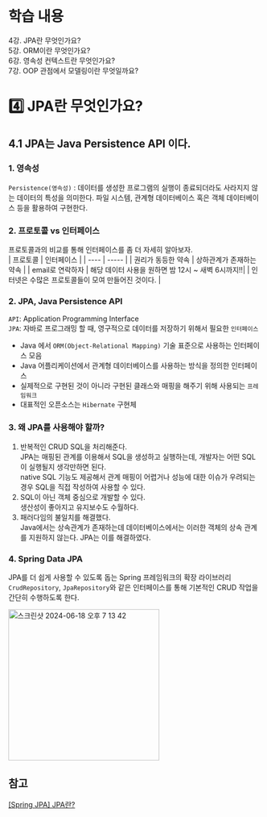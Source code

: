 # 학습 내용
4강. JPA란 무엇인가요?  
5강. ORM이란 무엇인가요?  
6강. 영속성 컨텍스트란 무엇인가요?  
7강. OOP 관점에서 모델링이란 무엇일까요?

# 4️⃣ JPA란 무엇인가요?
## 4.1 JPA는 Java Persistence API 이다.
### 1. 영속성
`Persistence(영속성)` : 데이터를 생성한 프로그램의 실행이 종료되더라도 사라지지 않는 데이터의 특성을 의미한다. 파일 시스템, 관계형 데이터베이스 혹은 객체 데이터베이스 등을 활용하여 구현한다.  

### 2. 프로토콜 vs 인터페이스
프로토콜과의 비교를 통해 인터페이스를 좀 더 자세히 알아보자.  
| 프로토콜 | 인터페이스 |
| ---- | ----- |
| 권리가 동등한 약속 | 상하관계가 존재하는 약속 |
| email로 연락하자 | 해당 데이터 사용을 원하면 밤 12시 ~ 새벽 6시까지!!|
| 인터넷은 수많은 프로토콜들이 모여 만들어진 것이다. |

### 2. JPA, Java Persistence API
`API`: Application Programming Interface  
`JPA`: 자바로 프로그래밍 할 때, 영구적으로 데이터를 저장하기 위해서 필요한 `인터페이스`

- Java 에서 `ORM(Object-Relational Mapping)` 기술 표준으로 사용하는 인터페이스 모음
- Java 어플리케이션에서 관계형 데이터베이스를 사용하는 방식을 정의한 인터페이스
- 실제적으로 구현된 것이 아니라 구현된 클래스와 매핑을 해주기 위해 사용되는 `프레임워크`
- 대표적인 오픈소스는 `Hibernate` 구현체

### 3. 왜 JPA를 사용해야 할까?
1. 반복적인 CRUD SQL을 처리해준다.  
JPA는 매핑된 관계를 이용해서 SQL을 생성하고 실행하는데, 개발자는 어떤 SQL이 실행될지 생각만하면 된다.  
native SQL 기능도 제공해서 관계 매핑이 어렵거나 성능에 대한 이슈가 우려되는 경우 SQL을 직접 작성하여 사용할 수 있다.
2. SQL이 아닌 객체 중심으로 개발할 수 있다.  
생산성이 좋아지고 유지보수도 수월하다.
3. 패러다임의 불일치를 해결했다.  
Java에서는 상속관계가 존재하는데 데이터베이스에서는 이러한 객체의 상속 관계를 지원하지 않는다. JPA는 이를 해결하였다. 

### 4. Spring Data JPA
JPA를 더 쉽게 사용할 수 있도록 돕는 Spring 프레임워크의 확장 라이브러리  
`CrudRepository`, `JpaRepository`와 같은 인터페이스를 통해 기본적인 CRUD 작업을 간단히 수행하도록 한다. 

<img width="300" alt="스크린샷 2024-06-18 오후 7 13 42" src="https://github.com/fbgjung/backend-springboot-study/assets/104186871/a6ed948d-6f55-4fe6-9a07-5cbfa24b72f5">



 ## 참고
 [[Spring JPA] JPA란? ](https://dbjh.tistory.com/77)
